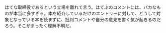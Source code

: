 はてな取締役であるという立場を離れて言う。はてぶのコメントには、バカなものが本当に多すぎる。本を紹介しているだけのエントリーに対して、どうして対象となっている本を読まずに、批判コメントや自分の意見を書く気が起きるのだろう。そこがまったく理解不明だ。

